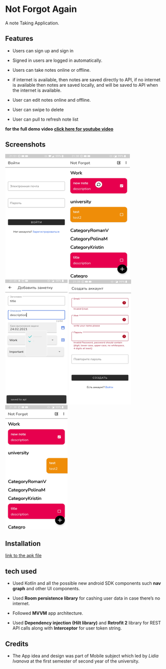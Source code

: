 # Not Forgot Again

A note Taking Application.

## Features

* Users can sign up and sign in

* Signed in users are logged in automatically.

* Users can take notes online or offline.

* if internet is available, then notes are saved directly to API, if no internet is available then notes are saved locally, and will be saved to API when the internet is available.

* User can edit notes online and offline.

* User can swipe to delete

* User can pull to refresh note list

**for the full demo video [click here for youtube video](https://youtu.be/v7HaQTSI7wE)**

## Screenshots

<img src="https://github.com/AmrAbuelhamd/NotForgotAgain/blob/master/screenshots/1.jpg" width=200 height=400/><img src="https://github.com/AmrAbuelhamd/NotForgotAgain/blob/master/screenshots/2.jpg" width=200 height=400/>
<img src="https://github.com/AmrAbuelhamd/NotForgotAgain/blob/master/screenshots/3.jpg" width=200 height=400/>
<img src="https://github.com/AmrAbuelhamd/NotForgotAgain/blob/master/screenshots/4.jpg" width=200 height=400/>
<img src="https://github.com/AmrAbuelhamd/NotForgotAgain/blob/master/screenshots/5.jpg" width=200 height=400/>


## Installation

[link to the apk file](https://github.com/AmrAbuelhamd/NotForgotAgain/blob/master/app/release/app-release.apk)


## tech used

*	Used Kotlin and all the possible new android SDK components such **nav graph** and other UI components.

*	Used **Room persistence library** for cashing user data in case there’s no internet.

*	Followed **MVVM** app architecture.

*	Used **Dependency injection (Hilt library)** and **Retrofit 2** library for REST API calls along with **Interceptor** for user token string.

## Credits
* The App idea and design was part of Mobile subject which led by _Lidia Ivanova_ at the first semester of second year of the university.
